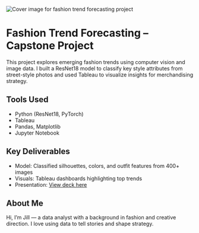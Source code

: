 ![Cover image for fashion trend forecasting project](.//Users/user/Desktop/Capstone.Cover.png)



# Fashion Trend Forecasting – Capstone Project

This project explores emerging fashion trends using computer vision and image data. I built a ResNet18 model to classify key style attributes from street-style photos and used Tableau to visualize insights for merchandising strategy.

## Tools Used
- Python (ResNet18, PyTorch)
- Tableau
- Pandas, Matplotlib
- Jupyter Notebook

## Key Deliverables
- Model: Classified silhouettes, colors, and outfit features from 400+ images
- Visuals: Tableau dashboards highlighting top trends
- Presentation: [View deck here](link-to-your-pdf-or-external-Canva-link)

## About Me
Hi, I’m Jill — a data analyst with a background in fashion and creative direction. I love using data to tell stories and shape strategy.
